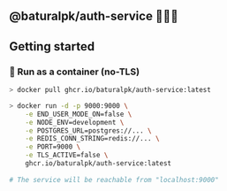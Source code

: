 ## @baturalpk/auth-service 💂🏼‍♀️

## Getting started
### 🐳 Run as a container (no-TLS)
```sh
> docker pull ghcr.io/baturalpk/auth-service:latest

> docker run -d -p 9000:9000 \
    -e END_USER_MODE_ON=false \
    -e NODE_ENV=development \
    -e POSTGRES_URL=postgres://... \
    -e REDIS_CONN_STRING=redis://... \
    -e PORT=9000 \
    -e TLS_ACTIVE=false \
    ghcr.io/baturalpk/auth-service:latest
    
# The service will be reachable from "localhost:9000"
```
